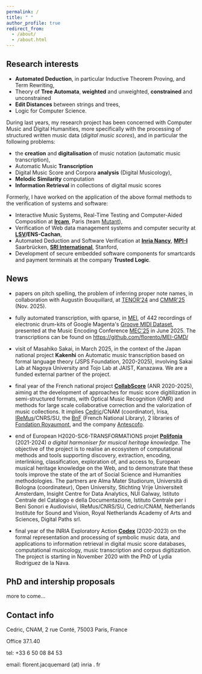 ```yaml
---
permalink: /
title: " "
author_profile: true
redirect_from: 
  - /about/
  - /about.html
---
```


## Research interests
- **Automated Deduction**, in particular Inductive Theorem Proving, and Term Rewriting,
- Theory of **Tree Automata**, **weighted** and unweighted, **constrained** and unconstrained
- **Edit Distances** between strings and trees, 
- Logic for Computer Science.

During last years, my research project has been concerned with Computer Music and Digital Humanities, 
more specifically with the processing of structured written music data (*digital music scores*), 
and in particular the following problems:
- the **creation** and **digitalisation** of music notation (automatic music transcription), 
- Automatic Music **Transcription**
- Digital Music Score and Corpora **analysis** (Digital Musicology),
- **Melodic Similarity** computation
- **Information Retrieval** in collections of digital music scores

Formerly, I have worked on the application of the above formal methods to the verification of systems and software:
- Interactive Music Systems, Real-Time Testing and Computer-Aided Composition at **[Ircam](https://www.ircam.fr)**, Paris (team [Mutant](http://repmus.ircam.fr/mutant)),
- Verification of Web data management systems and computer security at **[LSV](http://www.lsv.fr)/ENS-Cachan**, 
- Automated Deduction and Software Verification at **[Inria Nancy](http://www.loria.fr)**, **[MPI-I](https://www.mpi-inf.mpg.de)** Saarbrücken, **[SRI International](http://www.csl.sri.com)**, Stanford,
- Development of secure embedded software components for smartcards and payment terminals at the company **Trusted Logic**.

## News
- papers on pitch spelling, the problem of inferring proper note names, 
  in collaboration with Augustin Bouquillard, at 
  [TENOR'24](https://florent-jacquemard.github.io/publication/2024-04-01-Engraving-Oriented-Joint-Estimation-of-Pitch-Spelling-and-Local-and-Global-Keys) and 
  [CMMR'25](https://florent-jacquemard.github.io/publication/2025-11-03-Pitch-Spelling-Jazz-Lead-Sheets-and-Solo-Transcriptions) (Nov. 2025).

- fully automated transcription, with qparse, in [MEI](https://music-encoding.org), of 442 recordings of electronic drum-kits 
  of Google Magenta's [Groove MIDI Dataset](https://magenta.withgoogle.com/datasets/groove), 
  presented at the Music Encoding Conference [MEC'25](https://florent-jacquemard.github.io/publication/2025-06-03-Automated-MEI-Transcription-Dataset-of-Electronic-Drum-Kit-Recordings) in June 2025.
  The transcriptions can be found on  https://github.com/florento/MEI-GMD/

- visit of Masahiko Sakai, in March 2025, in the context of the 
  Japan national project **Kakenhi** on Automatic music transcription based on formal language theory (JSPS Foundation, 2020-2025), 
  involving Sakai Lab at Nagoya University and Tojo Lab at JAIST, Kanazawa. We are a funded external partner of the project.

- final year of the French national project [**CollabScore**](https://anr.fr/Projet-ANR-20-CE27-0014) (ANR 2020-2025), aiming at the development of approaches for music score digitilization in semi-structured formats, with Optical Music Recognition (OMR) and methods for large scale collaborative correction and the valorization of music collections. It implies [Cedric](https://cedric.cnam.fr)/CNAM (coordinator), Irisa, [IReMus](https://www.iremus.cnrs.fr)/CNRS/SU, the [BnF](https://gallica.bnf.fr/) (French National Library), 2 libraries of [Fondation Royaumont](https://www.royaumont.com/fr/les-bibliotheques), and the company [Antescofo](https://www.antescofo.com).

- end of European H2020-SC6-TRANSFORMATIONS projet [**Polifonia**](http://polifonia-project.eu)  (2021-2024) *a digital harmoniser for musical heritage knowledge*. The objective of the project is to realise an ecosystem of computational methods and tools supporting discovery, extraction, encoding, interlinking, classification, exploration of, and access to, European musical heritage knowledge on the Web, and to demonstrate that these tools improve the state of the art of Social Science and Humanities methodologies. The partners are Alma Mater Studiorum, Università di Bologna (coordinateur), Open University, Stichting Vrije Universiteit Amsterdam, Insight Centre for Data Analytics, NUI Galway, Istituto Centrale del Catalogo e della Documentazione, Istituto Centrale per i Beni Sonori e Audiovisivi, IReMus/CNRS/SU, Cedric/CNAM, Netherlands Institute for Sound and Vision, Royal Netherlands Academy of Arts and Sciences, Digital Paths srl.

- final year of the INRIA Exploratory Action [**Codex**](https://project.inria.fr/codex) (2020-2023) on the formal representation and processing of symbolic music data, and applications to information retrieval in digital music score databases, computational musicology, music transcription and corpus digitization. The project is starting in November 2020 with the PhD 
of Lydia Rodriguez de la Nava.

## PhD and intership proposals
more to come...

## Contact info
Cedric, CNAM, 2 rue Conté, 75003 Paris, France

Office 37.1.40

tel: +33 6 50 08 84 53

email: florent.jacquemard (at) inria . fr


